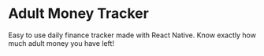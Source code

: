 # Adult Money Tracker
Easy to use daily finance tracker made with React Native. Know exactly how much adult money you have left!
